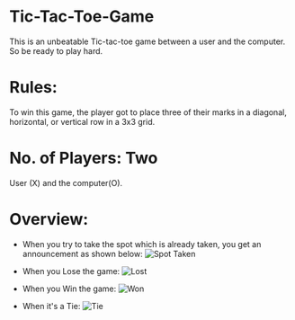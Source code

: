 # Tic-Tac-Toe-Game
 This is an unbeatable Tic-tac-toe game between a user and the computer. So be ready to play hard.

# Rules:
To win this game, the player got to place three of their marks in a diagonal, horizontal, or vertical row in a 3x3 grid.

# No. of Players: Two
User (X) and the computer(O).

# Overview:
- When you try to take the spot which is already taken, you get an announcement as shown below:
![Spot Taken](https://github.com/sagunpandey123/Tik-Tak-Toe-Game/blob/main/sources/SpotTaken.PNG)

- When you Lose the game:
![Lost](https://github.com/sagunpandey123/Tik-Tak-Toe-Game/blob/main/sources/Lost.PNG)

- When you Win the game:
![Won](https://github.com/sagunpandey123/Tik-Tak-Toe-Game/blob/main/sources/Won.PNG)

- When it's a Tie:
![Tie](https://github.com/sagunpandey123/Tik-Tak-Toe-Game/blob/main/sources/Tie.PNG)


